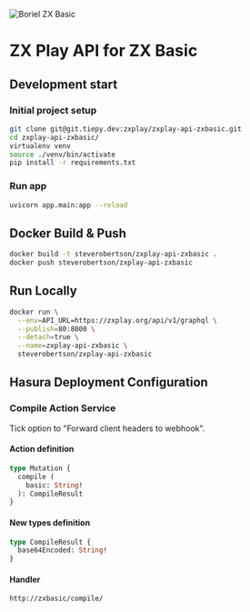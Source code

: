 ![Boriel ZX Basic](img/zxbasic_logo.png)

# ZX Play API for ZX Basic

## Development start

### Initial project setup

```bash
git clone git@git.tiepy.dev:zxplay/zxplay-api-zxbasic.git
cd zxplay-api-zxbasic/
virtualenv venv
source ./venv/bin/activate
pip install -r requirements.txt
```

### Run app

```bash
uvicorn app.main:app --reload
```

## Docker Build & Push

```bash
docker build -t steverobertson/zxplay-api-zxbasic .
docker push steverobertson/zxplay-api-zxbasic
```

## Run Locally

```bash
docker run \
  --env=API_URL=https://zxplay.org/api/v1/graphql \
  --publish=80:8000 \
  --detach=true \
  --name=zxplay-api-zxbasic \
  steverobertson/zxplay-api-zxbasic
```

## Hasura Deployment Configuration

### Compile Action Service

Tick option to "Forward client headers to webhook".

#### Action definition

```graphql
type Mutation {
  compile (
    basic: String!
  ): CompileResult
}
```

#### New types definition

```graphql
type CompileResult {
  base64Encoded: String!
}
```

#### Handler

```
http://zxbasic/compile/
```
